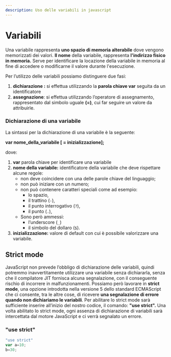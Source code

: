 ```yaml
---
description: Uso delle variabili in javascript
---
```


# Variabili

Una variabile rappresenta **uno spazio di memoria alterabile** dove vengono memorizzati dei valori. **Il nome** della variabile, rappresenta **l'indirizzo fisico in memoria.** Serve per identificare la locazione della variabile in memoria al fine di accedere o modificarne il valore durante l'esecuzione. 



Per l’utilizzo delle variabili possiamo distinguere due fasi:

1. **dichiarazione :** si effettua utilizzando la **parola chiave var** seguita da un identificatore
2. **assegnazione**: si effettua utilizzando l’operatore di assegnamento, rappresentato dal simbolo uguale **\(=\)**, cui far seguire un valore da attribuirle.

###  Dichiarazione di una variabile

La sintassi per la dichiarazione di una variabile è la seguente:

 **var nome\_della\_variabile \[ = inizializzazione\];** 

dove:

1. **var** parola chiave per identificare una variabile 
2. **nome della variabile:** identificatore della variabile che deve rispettare alcune regole:
   * non deve coincidere con una delle parole chiave del linguaggio;
   * non può iniziare con un numero;
   * non può contenere caratteri speciali come ad esempio:
     * lo spazio,
     * il trattino \(`-`\),
     * il punto interrogativo \(`?`\),
     * il punto \(`.`\),
   * Sono però ammessi:
     * l’underscore \(`_`\)
     * il simbolo del dollaro \(`$`\).
3. **inizializzazione:** valore di default con cui è possibile valorizzare una variabile.

## Strict mode

JavaScript non prevede l’obbligo di dichiarazione delle variabili, quindi potremmo inavvertitamente utilizzare una variabile senza dichiararla, senza che il compilatore JIT fornisca alcuna segnalazione, con il conseguente rischio di incorrere in malfunzionamenti. Possiamo però lavorare in **strict mode**, una opzione introdotta nella versione 5 dello standard ECMAScript che ci consente, tra le altre cose, di ricevere **una segnalazione di errore quando non dichiariamo le variabili**. Per abilitare lo strict mode sarà sufficiente inserire all’inizio del nostro codice, il comando: **"use strict".**  Una volta abilitato lo strict mode, ogni assenza di dichiarazione di variabili sarà intercettata dal motore JavaScript e ci verrà segnalato un errore.

###  "use strict"

```javascript
"use strict"
var a=10;
b=30;
```

